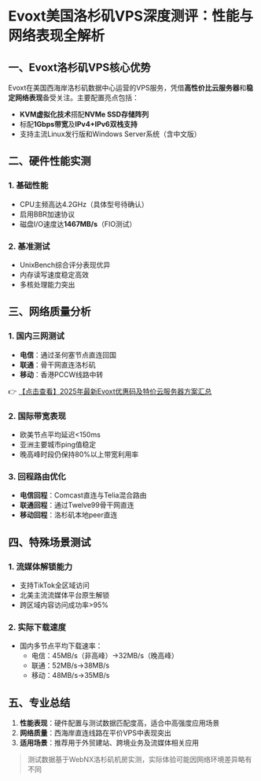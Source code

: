 # Evoxt美国洛杉矶VPS深度测评：性能与网络表现全解析

## 一、Evoxt洛杉矶VPS核心优势
Evoxt在美国西海岸洛杉矶数据中心运营的VPS服务，凭借**高性价比云服务器**和**稳定网络表现**备受关注。主要配置亮点包括：
- **KVM虚拟化技术**搭配**NVMe SSD存储阵列**
- 标配**1Gbps带宽**及**IPv4+IPv6双栈支持**
- 支持主流Linux发行版和Windows Server系统（含中文版）

## 二、硬件性能实测
### 1. 基础性能
- CPU主频高达4.2GHz（具体型号待确认）
- 启用BBR加速协议
- 磁盘I/O速度达**1467MB/s**（FIO测试）

### 2. 基准测试
- UnixBench综合评分表现优异
- 内存读写速度稳定高效
- 多核处理能力突出

## 三、网络质量分析
### 1. 国内三网测试
- **电信**：通过圣何塞节点直连回国
- **联通**：骨干网直连洛杉矶
- **移动**：香港PCCW线路中转

👉 [【点击查看】2025年最新Evoxt优惠码及特价云服务器方案汇总](https://bit.ly/evoxt)

### 2. 国际带宽表现
- 欧美节点平均延迟<150ms
- 亚洲主要城市ping值稳定
- 晚高峰时段仍保持80%以上带宽利用率

### 3. 回程路由优化
- **电信回程**：Comcast直连与Telia混合路由
- **联通回程**：通过Twelve99骨干网直连
- **移动回程**：洛杉矶本地peer直连

## 四、特殊场景测试
### 1. 流媒体解锁能力
- 支持TikTok全区域访问
- 北美主流流媒体平台原生解锁
- 跨区域内容访问成功率>95%

### 2. 实际下载速度
- 国内多节点平均下载速率：
  - 电信：45MB/s（非高峰）→32MB/s（晚高峰）
  - 联通：52MB/s→38MB/s
  - 移动：48MB/s→35MB/s

## 五、专业总结
1. **性能表现**：硬件配置与测试数据匹配度高，适合中高强度应用场景
2. **网络质量**：西海岸直连线路在平价VPS中表现突出
3. **适用场景**：推荐用于外贸建站、跨境业务及流媒体相关应用

> 测试数据基于WebNX洛杉矶机房实测，实际体验可能因网络环境差异略有不同